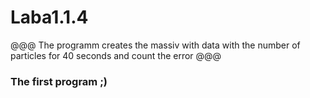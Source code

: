 # Laba1.1.4
@@@ The programm creates the massiv with data with the number
of particles for 40 seconds and count the error @@@
### The first program ;)
